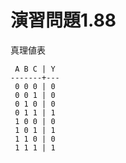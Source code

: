 # 演習問題1.88

真理値表
```
 A B C | Y
-------+---
 0 0 0 | 0
 0 0 1 | 0
 0 1 0 | 0
 0 1 1 | 1
 1 0 0 | 0
 1 0 1 | 1
 1 1 0 | 0
 1 1 1 | 1
```
